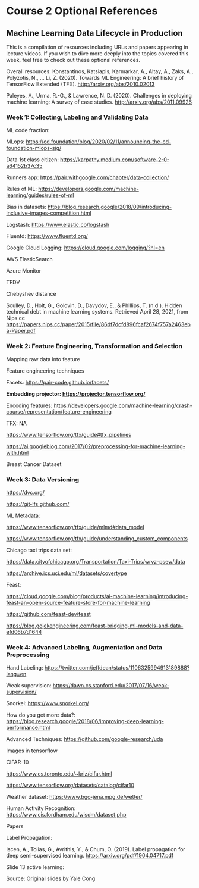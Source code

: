 # Course 2 Optional References
## Machine Learning Data Lifecycle in Production
This is a compilation of resources including URLs and papers appearing in lecture videos. If you wish to dive more deeply into the topics covered this week, feel free to check out these optional references.

Overall resources:
Konstantinos, Katsiapis, Karmarkar, A., Altay, A., Zaks, A., Polyzotis, N., … Li, Z. (2020). Towards ML Engineering: A brief history of TensorFlow Extended (TFX). 
http://arxiv.org/abs/2010.02013 

Paleyes, A., Urma, R.-G., & Lawrence, N. D. (2020). Challenges in deploying machine learning: A survey of case studies. 
http://arxiv.org/abs/2011.09926

### Week 1: Collecting, Labeling and Validating Data 
ML code fraction:

MLops: https://cd.foundation/blog/2020/02/11/announcing-the-cd-foundation-mlops-sig/

Data 1st class citizen: https://karpathy.medium.com/software-2-0-a64152b37c35

Runners app: https://pair.withgoogle.com/chapter/data-collection/

Rules of ML: https://developers.google.com/machine-learning/guides/rules-of-ml

Bias in datasets: https://blog.research.google/2018/09/introducing-inclusive-images-competition.html

Logstash: https://www.elastic.co/logstash

Fluentd: https://www.fluentd.org/

Google Cloud Logging: https://cloud.google.com/logging/?hl=en

AWS ElasticSearch

Azure Monitor

TFDV

Chebyshev distance

Sculley, D., Holt, G., Golovin, D., Davydov, E., & Phillips, T. (n.d.). Hidden technical debt in machine learning systems. Retrieved April 28, 2021, from Nips.cc 
https://papers.nips.cc/paper/2015/file/86df7dcfd896fcaf2674f757a2463eba-Paper.pdf

### Week 2: Feature Engineering, Transformation and Selection
Mapping raw data into feature

Feature engineering techniques

Facets: https://pair-code.github.io/facets/

**Embedding projector: https://projector.tensorflow.org/**

Encoding features: https://developers.google.com/machine-learning/crash-course/representation/feature-engineering

TFX: NA

https://www.tensorflow.org/tfx/guide#tfx_pipelines

https://ai.googleblog.com/2017/02/preprocessing-for-machine-learning-with.html

Breast Cancer Dataset

### Week 3: Data Versioning

https://dvc.org/

https://git-lfs.github.com/

ML Metadata:

https://www.tensorflow.org/tfx/guide/mlmd#data_model

https://www.tensorflow.org/tfx/guide/understanding_custom_components

Chicago taxi trips data set: 

https://data.cityofchicago.org/Transportation/Taxi-Trips/wrvz-psew/data

https://archive.ics.uci.edu/ml/datasets/covertype

Feast:

https://cloud.google.com/blog/products/ai-machine-learning/introducing-feast-an-open-source-feature-store-for-machine-learning

https://github.com/feast-dev/feast

https://blog.gojekengineering.com/feast-bridging-ml-models-and-data-efd06b7d1644

### Week 4: Advanced Labeling, Augmentation and Data Preprocessing
Hand Labeling: https://twitter.com/jeffdean/status/1106325994913189888?lang=en

Weak supervision: https://dawn.cs.stanford.edu/2017/07/16/weak-supervision/

Snorkel: https://www.snorkel.org/

How do you get more data?: https://blog.research.google/2018/06/improving-deep-learning-performance.html

Advanced Techniques: https://github.com/google-research/uda

Images in tensorflow

CIFAR-10

https://www.cs.toronto.edu/~kriz/cifar.html

https://www.tensorflow.org/datasets/catalog/cifar10

Weather dataset: https://www.bgc-jena.mpg.de/wetter/

Human Activity Recognition: https://www.cis.fordham.edu/wisdm/dataset.php

Papers

Label Propagation:

Iscen, A., Tolias, G., Avrithis, Y., & Chum, O. (2019). Label propagation for deep semi-supervised learning. 
https://arxiv.org/pdf/1904.04717.pdf

Slide 13 active learning:

Source: Original slides by Yale Cong

